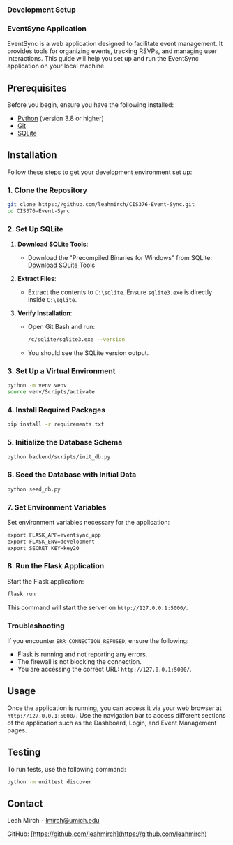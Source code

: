### Development Setup

### EventSync Application

EventSync is a web application designed to facilitate event management. It provides tools for organizing events, tracking RSVPs, and managing user interactions. This guide will help you set up and run the EventSync application on your local machine.

## Prerequisites

Before you begin, ensure you have the following installed:
- [Python](https://www.python.org/downloads/) (version 3.8 or higher)
- [Git](https://git-scm.com/downloads)
- [SQLite](https://www.sqlite.org/download.html)

## Installation

Follow these steps to get your development environment set up:

### 1. Clone the Repository
```bash
git clone https://github.com/leahmirch/CIS376-Event-Sync.git
cd CIS376-Event-Sync
```

### 2. Set Up SQLite
1. **Download SQLite Tools**:
   - Download the "Precompiled Binaries for Windows" from SQLite:
     [Download SQLite Tools](https://www.sqlite.org/2023/sqlite-tools-win-x64-3460000.zip)

2. **Extract Files**:
   - Extract the contents to `C:\sqlite`. Ensure `sqlite3.exe` is directly inside `C:\sqlite`.

3. **Verify Installation**:
   - Open Git Bash and run:
     ```bash
     /c/sqlite/sqlite3.exe --version
     ```
   - You should see the SQLite version output.

### 3. Set Up a Virtual Environment
```bash
python -m venv venv
source venv/Scripts/activate
```

### 4. Install Required Packages
```bash
pip install -r requirements.txt
```

### 5. Initialize the Database Schema
```bash
python backend/scripts/init_db.py
```

### 6. Seed the Database with Initial Data
```bash
python seed_db.py
```

### 7. Set Environment Variables
Set environment variables necessary for the application:
```cmd
export FLASK_APP=eventsync_app
export FLASK_ENV=development
export SECRET_KEY=key20
```

### 8. Run the Flask Application
Start the Flask application:
```bash
flask run
```
This command will start the server on `http://127.0.0.1:5000/`.

### Troubleshooting
If you encounter `ERR_CONNECTION_REFUSED`, ensure the following:
- Flask is running and not reporting any errors.
- The firewall is not blocking the connection.
- You are accessing the correct URL: `http://127.0.0.1:5000/`.

## Usage

Once the application is running, you can access it via your web browser at `http://127.0.0.1:5000/`. Use the navigation bar to access different sections of the application such as the Dashboard, Login, and Event Management pages.

## Testing

To run tests, use the following command:
```bash
python -m unittest discover
```

## Contact

Leah Mirch - [lmirch@umich.edu](mailto:lmirch@umich.edu)

GitHub: [https://github.com/leahmirch](https://github.com/leahmirch)